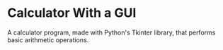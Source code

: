 # Calculator With a GUI

A calculator program, made with Python's Tkinter library, that performs basic arithmetic operations.
